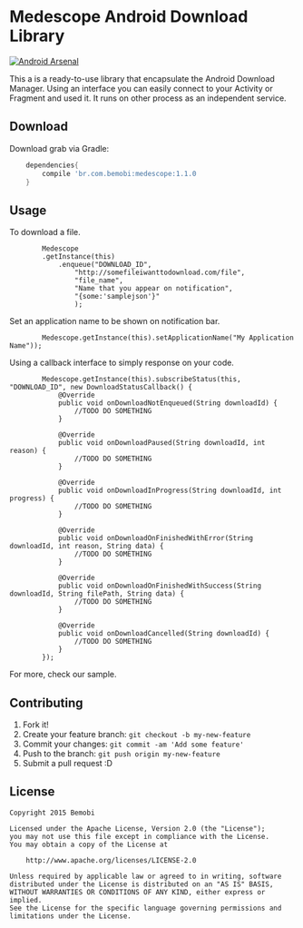 Medescope Android Download Library
=======
[![Android Arsenal](https://img.shields.io/badge/Android%20Arsenal-Medescope%20Android%20Download%20Library-brightgreen.svg?style=flat)](http://android-arsenal.com/details/1/2799)

This a is a ready-to-use library that encapsulate the Android Download Manager. Using an interface you can easily connect to your Activity or Fragment and used it. It runs on other process as an independent service. 

Download
--------

Download grab via Gradle:
```groovy
    dependencies{
        compile 'br.com.bemobi:medescope:1.1.0
    }
```

Usage
--------
To download a file.

```
        Medescope
        .getInstance(this)
            .enqueue("DOWNLOAD_ID",
                "http://somefileiwanttodownload.com/file",
                "file_name",
                "Name that you appear on notification",
                "{some:'samplejson'}"
                );
```

Set an application name to be shown on notification bar.

```
        Medescope.getInstance(this).setApplicationName("My Application Name"));
```

Using a callback interface to simply response on your code.

```
        Medescope.getInstance(this).subscribeStatus(this, "DOWNLOAD_ID", new DownloadStatusCallback() {
            @Override
            public void onDownloadNotEnqueued(String downloadId) {
                //TODO DO SOMETHING
            }

            @Override
            public void onDownloadPaused(String downloadId, int reason) {
                //TODO DO SOMETHING
            }

            @Override
            public void onDownloadInProgress(String downloadId, int progress) {
                //TODO DO SOMETHING
            }

            @Override
            public void onDownloadOnFinishedWithError(String downloadId, int reason, String data) {
                //TODO DO SOMETHING
            }

            @Override
            public void onDownloadOnFinishedWithSuccess(String downloadId, String filePath, String data) {
                //TODO DO SOMETHING
            }

            @Override
            public void onDownloadCancelled(String downloadId) {
                //TODO DO SOMETHING
            }
        });
```

For more, check our sample.

Contributing
--------

1. Fork it!
2. Create your feature branch: `git checkout -b my-new-feature`
3. Commit your changes: `git commit -am 'Add some feature'`
4. Push to the branch: `git push origin my-new-feature`
5. Submit a pull request :D

License
--------

    Copyright 2015 Bemobi

    Licensed under the Apache License, Version 2.0 (the "License");
    you may not use this file except in compliance with the License.
    You may obtain a copy of the License at
    
        http://www.apache.org/licenses/LICENSE-2.0
    
    Unless required by applicable law or agreed to in writing, software
    distributed under the License is distributed on an "AS IS" BASIS,
    WITHOUT WARRANTIES OR CONDITIONS OF ANY KIND, either express or implied.
    See the License for the specific language governing permissions and
    limitations under the License.

